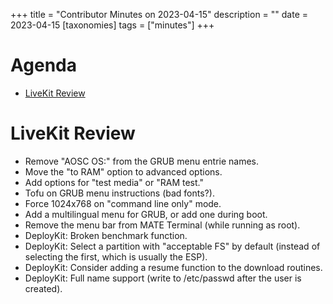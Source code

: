 +++
title = "Contributor Minutes on 2023-04-15"
description = ""
date = 2023-04-15
[taxonomies]
tags = ["minutes"]
+++

Agenda
======

- [LiveKit Review](#livekit-review)

LiveKit Review
==============

- Remove "AOSC OS:" from the GRUB menu entrie names.
- Move the "to RAM" option to advanced options.
- Add options for "test media" or "RAM test."
- Tofu on GRUB menu instructions (bad fonts?).
- Force 1024x768 on "command line only" mode.
- Add a multilingual menu for GRUB, or add one during boot.
- Remove the menu bar from MATE Terminal (while running as root).
- DeployKit: Broken benchmark function.
- DeployKit: Select a partition with "acceptable FS" by default (instead of
  selecting the first, which is usually the ESP).
- DeployKit: Consider adding a resume function to the download routines.
- DeployKit: Full name support (write to /etc/passwd after the user is created).
